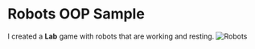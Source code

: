 ﻿# Robots OOP Sample
 
 I created a **Lab** game with robots that are working and resting.
 ![Robots](https://teens.drugabuse.gov/sites/default/files/styles/medium/public/blog/robots_optimized.jpg?itok=V4tFVO8H)
